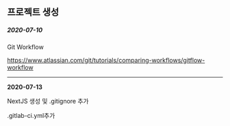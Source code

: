 ## 프로젝트 생성 

##### 2020-07-10



Git Workflow

https://www.atlassian.com/git/tutorials/comparing-workflows/gitflow-workflow

---

**2020-07-13**



NextJS 생성 및 .gitignore 추가

.gitlab-ci.yml추가
